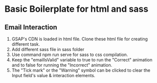 # Basic Boilerplate for html and sass
## Email Interaction

1. GSAP's CDN is loaded in html file. Clone these html file for creating different task.
2. Add different sass file in sass folder
3. Use command npm run serve for sass to css compilation.
4. Keep the "emailIsValid" variable to true to run the "Correct" animation and to false for running the "Incorrect" animation.
5. The "Tick mark" or the "Warning" symbol can be clicked to clear the Input field's value & interaction elements.